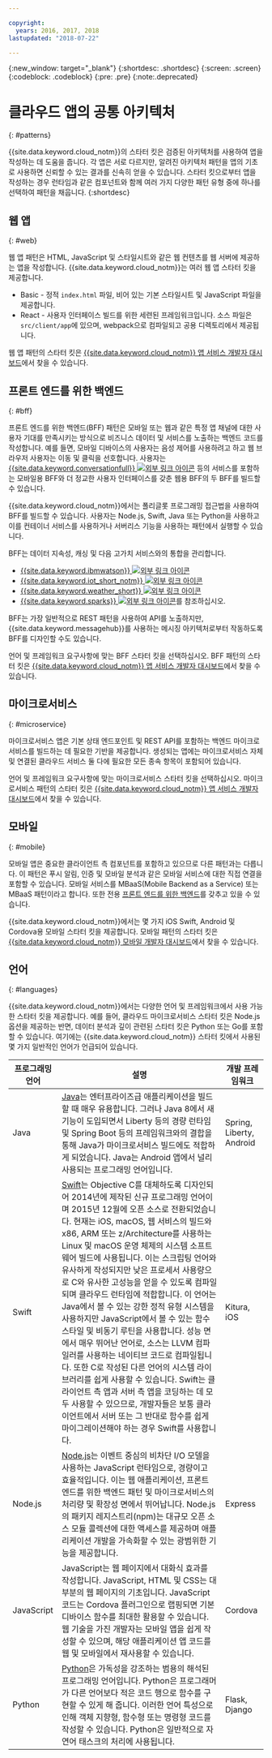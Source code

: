 ```yaml
---

copyright:
  years: 2016, 2017, 2018
lastupdated: "2018-07-22"

---
```

{:new_window: target="_blank"}
{:shortdesc: .shortdesc}
{:screen: .screen}
{:codeblock: .codeblock}
{:pre: .pre}
{:note:.deprecated}

# 클라우드 앱의 공통 아키텍처
{: #patterns}

{{site.data.keyword.cloud_notm}}의 스타터 킷은 검증된 아키텍처를 사용하여 앱을 작성하는 데 도움을 줍니다. 각 앱은 서로 다르지만, 알려진 아키텍처 패턴을 앱의 기초로 사용하면 신뢰할 수 있는 결과를 신속히 얻을 수 있습니다. 스타터 킷으로부터 앱을 작성하는 경우 런타임과 같은 컴포넌트와 함께 여러 가지 다양한 패턴 유형 중에 하나를 선택하여 패턴을 채웁니다.
{:shortdesc}

## 웹 앱
{: #web}

웹 앱 패턴은 HTML, JavaScript 및 스타일시트와 같은 웹 컨텐츠를 웹 서버에 제공하는 앱을 작성합니다. {{site.data.keyword.cloud_notm}}는 여러 웹 앱 스타터 킷을 제공합니다.

* Basic - 정적 `index.html` 파일, 비어 있는 기본 스타일시트 및 JavaScript 파일을 제공합니다.
* React - 사용자 인터페이스 빌드를 위한 세련된 프레임워크입니다. 소스 파일은 `src/client/app`에 있으며, webpack으로 컴파일되고 공용 디렉토리에서 제공됩니다.

웹 앱 패턴의 스타터 킷은 [{{site.data.keyword.cloud_notm}} 앱 서비스 개발자 대시보드](https://console.bluemix.net/developer/appservice/dashboard)에서 찾을 수 있습니다.

## 프론트 엔드를 위한 백엔드
{: #bff}

프론트 엔드를 위한 백엔드(BFF) 패턴은 모바일 또는 웹과 같은 특정 앱 채널에 대한 사용자 기대를 만족시키는 방식으로 비즈니스 데이터 및 서비스를 노출하는 백엔드 코드를 작성합니다. 예를 들면, 모바일 디바이스의 사용자는 음성 제어를 사용하려고 하고 웹 브라우저 사용자는 이동 및 클릭을 선호합니다. 사용자는 [{{site.data.keyword.conversationfull}} ![외부 링크 아이콘](../icons/launch-glyph.svg "외부 링크 아이콘")](https://www.ibm.com/watson/developercloud/conversation.html) 등의 서비스를 포함하는 모바일용 BFF와 더 정교한 사용자 인터페이스를 갖춘 웹용 BFF의 두 BFF를 빌드할 수 있습니다.

{{site.data.keyword.cloud_notm}}에서는 폴리글롯 프로그래밍 접근법을 사용하여 BFF를 빌드할 수 있습니다. 사용자는 Node.js, Swift, Java 또는 Python을 사용하고 이를 컨테이너 서비스를 사용하거나 서버리스 기능을 사용하는 패턴에서 실행할 수 있습니다.

BFF는 데이터 지속성, 캐싱 및 다음 고가치 서비스와의 통합을 관리합니다.

* [{{site.data.keyword.ibmwatson}} ![외부 링크 아이콘](../icons/launch-glyph.svg "외부 링크 아이콘")](https://console.bluemix.net/catalog/?taxonomyNavigation=apps&category=watson)
* [{{site.data.keyword.iot_short_notm}} ![외부 링크 아이콘](../icons/launch-glyph.svg "외부 링크 아이콘")](https://console.bluemix.net/catalog/?taxonomyNavigation=apps&category=iot)
* [{{site.data.keyword.weather_short}} ![외부 링크 아이콘](../icons/launch-glyph.svg "외부 링크 아이콘")](https://console.bluemix.net/catalog/services/weather-company-data?taxonomyNavigation=apps)
* [{{site.data.keyword.sparks}} ![외부 링크 아이콘](../icons/launch-glyph.svg "외부 링크 아이콘")](https://console.bluemix.net/catalog/services/apache-spark?taxonomyNavigation=apps)를 참조하십시오.

BFF는 가장 일반적으로 REST 패턴을 사용하여 API를 노출하지만, {{site.data.keyword.messagehub}}를 사용하는 메시징 아키텍처로부터 작동하도록 BFF를 디자인할 수도 있습니다.

언어 및 프레임워크 요구사항에 맞는 BFF 스타터 킷을 선택하십시오. BFF 패턴의 스타터 킷은 [{{site.data.keyword.cloud_notm}} 앱 서비스 개발자 대시보드](https://console.bluemix.net/developer/appservice/dashboard)에서 찾을 수 있습니다.

## 마이크로서비스
{: #microservice}

마이크로서비스 앱은 기본 상태 엔드포인트 및 REST API를 포함하는 백엔드 마이크로서비스를 빌드하는 데 필요한 기반을 제공합니다. 생성되는 앱에는 마이크로서비스 자체 및 연결된 클라우드 서비스 둘 다에 필요한 모든 종속 항목이 포함되어 있습니다.

언어 및 프레임워크 요구사항에 맞는 마이크로서비스 스타터 킷을 선택하십시오. 마이크로서비스 패턴의 스타터 킷은 [{{site.data.keyword.cloud_notm}} 앱 서비스 개발자 대시보드](https://console.bluemix.net/developer/appservice/dashboard)에서 찾을 수 있습니다.

## 모바일
{: #mobile}

모바일 앱은 중요한 클라이언트 측 컴포넌트를 포함하고 있으므로 다른 패턴과는 다릅니다. 이 패턴은 푸시 알림, 인증 및 모바일 분석과 같은 모바일 서비스에 대한 직접 연결을 포함할 수 있습니다. 모바일 서비스를 MBaaS(Mobile Backend as a Service) 또는 MBaaS 패턴이라고 합니다. 또한 전용 [프론트 엔드를 위한 백엔드](#bff)를 갖추고 있을 수 있습니다.

{{site.data.keyword.cloud_notm}}에서는 몇 가지 iOS Swift, Android 및 Cordova용 모바일 스타터 킷을 제공합니다. 모바일 패턴의 스타터 킷은 [{{site.data.keyword.cloud_notm}} 모바일 개발자 대시보드](https://console.bluemix.net/developer/mobile/dashboard)에서 찾을 수 있습니다.

## 언어
{: #languages}

{{site.data.keyword.cloud_notm}}에서는 다양한 언어 및 프레임워크에서 사용 가능한 스타터 킷을 제공합니다. 예를 들어, 클라우드 마이크로서비스 스타터 킷은 Node.js 옵션을 제공하는 반면, 데이터 분석과 깊이 관련된 스타터 킷은 Python 또는 Go를 포함할 수 있습니다. 여기에는 {{site.data.keyword.cloud_notm}} 스타터 킷에서 사용된 몇 가지 일반적인 언어가 언급되어 있습니다.

|프로그래밍 언어 |설명 |개발 프레임워크 |
|-----|-----|-----|
|Java |[Java](../runtimes/liberty/getting-started.html)는 엔터프라이즈급 애플리케이션을 빌드할 때 매우 유용합니다. 그러나 Java 8에서 새 기능이 도입되면서 Liberty 등의 경량 런타임 및 Spring Boot 등의 프레임워크와의 결합을 통해 Java가 마이크로서비스 빌드에도 적합하게 되었습니다. Java는 Android 앱에서 널리 사용되는 프로그래밍 언어입니다. |Spring, Liberty, Android |
|Swift |[Swift](../runtimes/swift/getting-started.html)는 Objective C를 대체하도록 디자인되어 2014년에 제작된 신규 프로그래밍 언어이며 2015년 12월에 오픈 소스로 전환되었습니다. 현재는 iOS, macOS, 웹 서비스의 빌드와 x86, ARM 또는 z/Architecture를 사용하는 Linux 및 macOS 운영 체제의 시스템 소프트웨어 빌드에 사용됩니다. 이는 스크립팅 언어와 유사하게 작성되지만 낮은 프로세서 사용량으로 C와 유사한 고성능을 얻을 수 있도록 컴파일되며 클라우드 런타임에 적합합니다. 이 언어는 Java에서 볼 수 있는 강한 정적 유형 시스템을 사용하지만 JavaScript에서 볼 수 있는 함수 스타일 및 비동기 루틴을 사용합니다. 성능 면에서 매우 뛰어난 언어로, 소스는 LLVM 컴파일러를 사용하는 네이티브 코드로 컴파일됩니다. 또한 C로 작성된 다른 언어의 시스템 라이브러리를 쉽게 사용할 수 있습니다. Swift는 클라이언트 측 앱과 서버 측 앱을 코딩하는 데 모두 사용할 수 있으므로, 개발자들은 보통 클라이언트에서 서버 또는 그 반대로 함수를 쉽게 마이그레이션해야 하는 경우 Swift를 사용합니다. |Kitura, iOS|
|Node.js |[Node.js](../runtimes/nodejs/getting-started.html)는 이벤트 중심의 비차단 I/O 모델을 사용하는 JavaScript 런타임으로, 경량이고 효율적입니다. 이는 웹 애플리케이션, 프론트 엔드를 위한 백엔드 패턴 및 마이크로서비스의 처리량 및 확장성 면에서 뛰어납니다. Node.js의 패키지 레지스트리(npm)는 대규모 오픈 소스 모듈 콜렉션에 대한 액세스를 제공하며 애플리케이션 개발을 가속화할 수 있는 광범위한 기능을 제공합니다. |Express|
|JavaScript|JavaScript는 웹 페이지에서 대화식 효과를 작성합니다. JavaScript, HTML 및 CSS는 대부분의 웹 페이지의 기초입니다. JavaScript 코드는 Cordova 플러그인으로 랩핑되면 기본 디바이스 함수를 최대한 활용할 수 있습니다. 웹 기술을 가진 개발자는 모바일 앱을 쉽게 작성할 수 있으며, 해당 애플리케이션 앱 코드를 웹 및 모바일에서 재사용할 수 있습니다.| Cordova|
|Python |[Python](../runtimes/python/getting-started.html)은 가독성을 강조하는 범용의 해석된 프로그래밍 언어입니다. Python은 프로그래머가 다른 언어보다 적은 코드 행으로 함수를 구현할 수 있게 해 줍니다. 이러한 언어 특성으로 인해 객체 지향형, 함수형 또는 명령형 코드를 작성할 수 있습니다. Python은 일반적으로 자연어 태스크의 처리에 사용됩니다. |Flask, Django|


